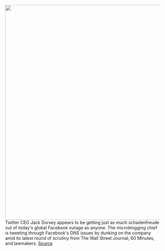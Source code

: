 <img src='https://cdn.vox-cdn.com/uploads/chorus_image/image/50858597/tldr-logo.1473954443.png' width='700px' /><br/>
Twitter CEO Jack Dorsey appears to be getting just as much schadenfreude out of today's global Facebook outage as anyone. The microblogging chief is tweeting through Facebook's DNS issues by dunking on the company amid its latest round of scrutiny from The Wall Street Journal, 60 Minutes, and lawmakers.
<a href='https://www.theverge.com/tldr/2021/10/4/22709235/twitter-jack-dorsey-dunk-facebook-outage-dns'> Source <a/>